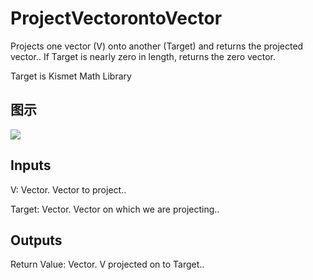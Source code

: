 # ProjectVectorontoVector

Projects one vector (V) onto another (Target) and returns the projected vector.. If Target is nearly zero in length, returns the zero vector.

Target is Kismet Math Library

## 图示

![]($-20221218-19572221.png)

## Inputs

V: Vector. Vector to project..

Target: Vector. Vector on which we are projecting..  

## Outputs

Return Value: Vector. V projected on to Target..

